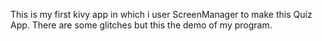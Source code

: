 This is my first kivy app in which i user ScreenManager to make this Quiz App.
There are some glitches but this the demo of my program.
